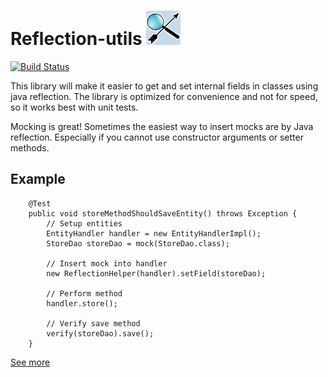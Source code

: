 # Reflection-utils ![Icon](https://raw.githubusercontent.com/Ekryd/reflection-utils/master/ReflectionUtils.png)

[![Build Status](https://travis-ci.org/Ekryd/reflection-utils.svg?branch=master)](https://travis-ci.org/Ekryd/reflection-utils)

This library will make it easier to get and set internal fields in classes using java reflection. The library is optimized for convenience and not for speed, so it works best with unit tests.

Mocking is great! Sometimes the easiest way to insert mocks are by Java reflection. Especially if you cannot use constructor arguments or setter methods.

## Example ##
```
    @Test
    public void storeMethodShouldSaveEntity() throws Exception {
        // Setup entities
        EntityHandler handler = new EntityHandlerImpl();        
        StoreDao storeDao = mock(StoreDao.class);
        
        // Insert mock into handler
        new ReflectionHelper(handler).setField(storeDao);
        
        // Perform method
        handler.store();

        // Verify save method
        verify(storeDao).save();
    }
```

[See more](http://ekryd.github.io/reflection-utils/)
